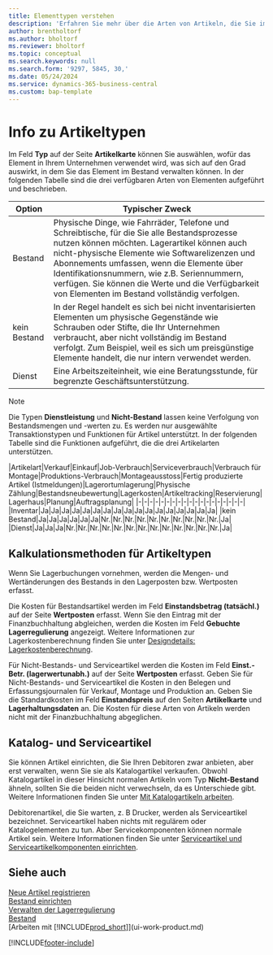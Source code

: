 ```yaml
---
title: Elementtypen verstehen
description: 'Erfahren Sie mehr über die Arten von Artikeln, die Sie im Bestand verwalten können, und deren Auswirkungen. Sie können die Bestandsbewertung eines Artikels mit der Lagerabgangsmethode „FIFO“ oder „Durchschnitt“ anpassen, wenn sich die Artikelkosten aus anderen Gründen als Transaktionen ändern.'
author: brentholtorf
ms.author: bholtorf
ms.reviewer: bholtorf
ms.topic: conceptual
ms.search.keywords: null
ms.search.form: '9297, 5845, 30,'
ms.date: 05/24/2024
ms.service: dynamics-365-business-central
ms.custom: bap-template
---
```

# <a name="about-item-types"></a>Info zu Artikeltypen

Im Feld **Typ** auf der Seite **Artikelkarte** können Sie auswählen, wofür das Element in Ihrem Unternehmen verwendet wird, was sich auf den Grad auswirkt, in dem Sie das Element im Bestand verwalten können. In der folgenden Tabelle sind die drei verfügbaren Arten von Elementen aufgeführt und beschrieben.

|Option|Typischer Zweck|
|------|-----------|
|Bestand|Physische Dinge, wie Fahrräder, Telefone und Schreibtische, für die Sie alle Bestandsprozesse nutzen können möchten. Lagerartikel können auch nicht-physische Elemente wie Softwarelizenzen und Abonnements umfassen, wenn die Elemente über Identifikationsnummern, wie z.B. Seriennummern, verfügen. Sie können die Werte und die Verfügbarkeit von Elementen im Bestand vollständig verfolgen.|
|kein Bestand|In der Regel handelt es sich bei nicht inventarisierten Elementen um physische Gegenstände wie Schrauben oder Stifte, die Ihr Unternehmen verbraucht, aber nicht vollständig im Bestand verfolgt. Zum Beispiel, weil es sich um preisgünstige Elemente handelt, die nur intern verwendet werden.|
|Dienst|Eine Arbeitszeiteinheit, wie eine Beratungsstunde, für begrenzte Geschäftsunterstützung.|

> [!NOTE]
> Die Typen **Dienstleistung** und **Nicht-Bestand** lassen keine Verfolgung von Bestandsmengen und -werten zu. Es werden nur ausgewählte Transaktionstypen und Funktionen für Artikel unterstützt. In der folgenden Tabelle sind die Funktionen aufgeführt, die die drei Artikelarten unterstützen.

|Artikelart|Verkauf|Einkauf|Job-Verbrauch|Serviceverbrauch|Verbrauch für Montage|Produktions-Verbrauch|Montageausstoss|Fertig produzierte Artikel (Istmeldungen)|Lagerortumlagerung|Physische Zählung|Bestandsneubewertung|Lagerkosten|Artikeltracking|Reservierung|Lagerhaus|Planung|Auftragsplanung|
|-|-|-|-|-|-|-|-|-|-|-|-|-|-|-|-|-|-|-|
|Inventar|Ja|Ja|Ja|Ja|Ja|Ja|Ja|Ja|Ja|Ja|Ja|Ja|Ja|Ja|Ja|Ja|Ja|
|kein Bestand|Ja|Ja|Ja|Ja|Ja|Ja|Nr.|Nr.|Nr.|Nr.|Nr.|Nr.|Nr.|Nr.|Nr.|Nr.|Ja|
|Dienst|Ja|Ja|Ja|Nr.|Nr.|Nr.|Nr.|Nr.|Nr.|Nr.|Nr.|Nr.|Nr.|Nr.|Nr.|Nr.|Ja|

## <a name="costing-methods-for-types-of-items"></a>Kalkulationsmethoden für Artikeltypen

Wenn Sie Lagerbuchungen vornehmen, werden die Mengen- und Wertänderungen des Bestands in den Lagerposten bzw. Wertposten erfasst.

Die Kosten für Bestandsartikel werden im Feld **Einstandsbetrag (tatsächl.)** auf der Seite **Wertposten** erfasst. Wenn Sie den Eintrag mit der Finanzbuchhaltung abgleichen, werden die Kosten im Feld **Gebuchte Lagerregulierung** angezeigt. Weitere Informationen zur Lagerkostenberechnung finden Sie unter [Designdetails: Lagerkostenberechnung](design-details-inventory-costing.md).

Für Nicht-Bestands- und Serviceartikel werden die Kosten im Feld **Einst.-Betr. (lagerwertunabh.)** auf der Seite **Wertposten** erfasst. Geben Sie für Nicht-Bestands- und Serviceartikel die Kosten in den Belegen und Erfassungsjournalen für Verkauf, Montage und Produktion an. Geben Sie die Standardkosten im Feld **Einstandspreis** auf den Seiten **Artikelkarte** und **Lagerhaltungsdaten** an. Die Kosten für diese Arten von Artikeln werden nicht mit der Finanzbuchhaltung abgeglichen.

## <a name="catalog-and-service-items"></a>Katalog- und Serviceartikel

Sie können Artikel einrichten, die Sie Ihren Debitoren zwar anbieten, aber erst verwalten, wenn Sie sie als Katalogartikel verkaufen. Obwohl Katalogartikel in dieser Hinsicht normalen Artikeln vom Typ **Nicht-Bestand** ähneln, sollten Sie die beiden nicht verwechseln, da es Unterschiede gibt. Weitere Informationen finden Sie unter [Mit Katalogartikeln arbeiten](inventory-how-work-nonstock-items.md).

Debitorenartikel, die Sie warten, z. B Drucker, werden als Serviceartikel bezeichnet. Serviceartikel haben nichts mit regulärem oder Katalogelementen zu tun. Aber Servicekomponenten können normale Artikel sein. Weitere Informationen finden Sie unter [Serviceartikel und Serviceartikelkomponenten einrichten](service-how-setup-service-items.md).

## <a name="see-also"></a>Siehe auch

[Neue Artikel registrieren](inventory-how-register-new-items.md)  
[Bestand einrichten](inventory-setup-inventory.md)  
[Verwalten der Lagerregulierung](finance-manage-inventory-costs.md)  
[Bestand](inventory-manage-inventory.md)  
[Arbeiten mit [!INCLUDE[prod_short](includes/prod_short.md)]](ui-work-product.md)

[!INCLUDE[footer-include](includes/footer-banner.md)]
